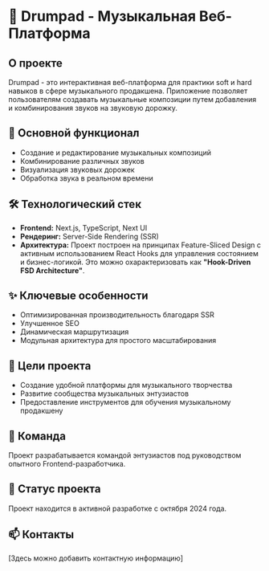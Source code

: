 # 🎵 Drumpad - Музыкальная Веб-Платформа

## О проекте

Drumpad - это интерактивная веб-платформа для практики soft и hard навыков в сфере музыкального продакшена. Приложение позволяет пользователям создавать музыкальные композиции путем добавления и комбинирования звуков на звуковую дорожку.

## 🚀 Основной функционал

- Создание и редактирование музыкальных композиций
- Комбинирование различных звуков
- Визуализация звуковых дорожек
- Обработка звука в реальном времени

## 🛠 Технологический стек

- **Frontend:** Next.js, TypeScript, Next UI
- **Рендеринг:** Server-Side Rendering (SSR)
- **Архитектура:** Проект построен на принципах Feature-Sliced Design с активным использованием React Hooks для управления состоянием и бизнес-логикой. Это можно охарактеризовать как **"Hook-Driven FSD Architecture"**.

## ✨ Ключевые особенности

- Оптимизированная производительность благодаря SSR
- Улучшенное SEO
- Динамическая маршрутизация
- Модульная архитектура для простого масштабирования

## 🎯 Цели проекта

- Создание удобной платформы для музыкального творчества
- Развитие сообщества музыкальных энтузиастов
- Предоставление инструментов для обучения музыкальному продакшену

## 👥 Команда

Проект разрабатывается командой энтузиастов под руководством опытного Frontend-разработчика.

## 📅 Статус проекта

Проект находится в активной разработке с октября 2024 года.

## 📫 Контакты

[Здесь можно добавить контактную информацию]
